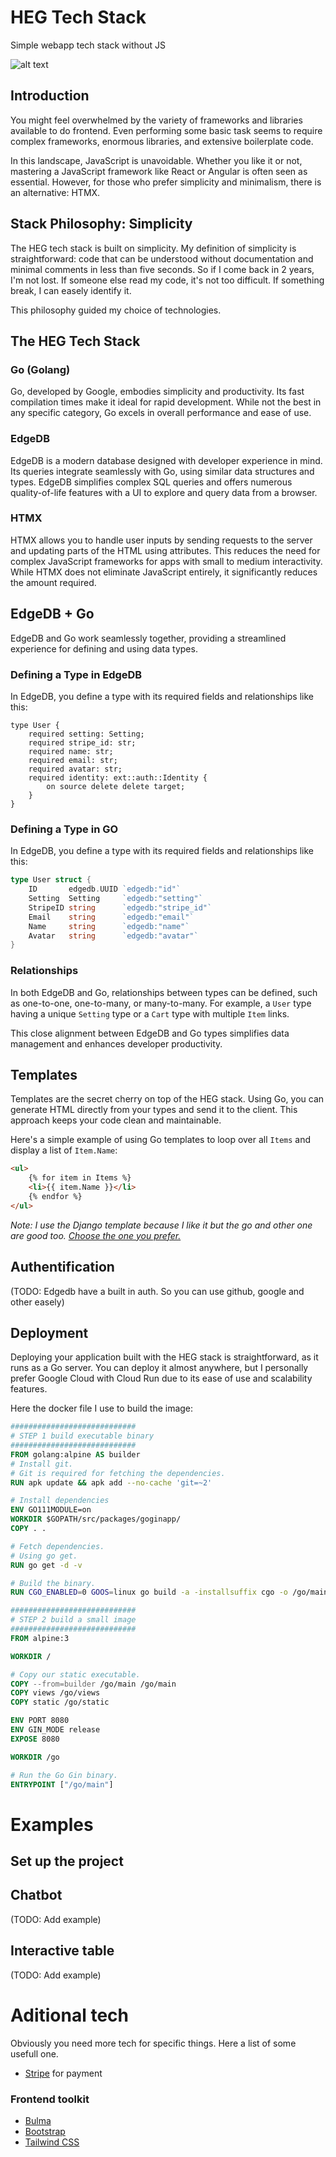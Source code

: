 # HEG Tech Stack
Simple webapp tech stack without JS

![alt text](https://github.com/MrBounty/HEG/blob/main/HEG_logo.png)

## Introduction
You might feel overwhelmed by the variety of frameworks and libraries available to do frontend. Even performing some basic task seems to require complex frameworks, enormous libraries, and extensive boilerplate code.

In this landscape, JavaScript is unavoidable. Whether you like it or not, mastering a JavaScript framework like React or Angular is often seen as essential. However, for those who prefer simplicity and minimalism, there is an alternative: HTMX.

## Stack Philosophy: Simplicity
The HEG tech stack is built on simplicity. My definition of simplicity is straightforward: code that can be understood without documentation and minimal comments in less than five seconds. So if I come back in 2 years, I'm not lost. If someone else read my code, it's not too difficult. If something break, I can easely identify it.

This philosophy guided my choice of technologies.

## The HEG Tech Stack

### Go (Golang)
Go, developed by Google, embodies simplicity and productivity. Its fast compilation times make it ideal for rapid development. While not the best in any specific category, Go excels in overall performance and ease of use.

### EdgeDB
EdgeDB is a modern database designed with developer experience in mind. Its queries integrate seamlessly with Go, using similar data structures and types. EdgeDB simplifies complex SQL queries and offers numerous quality-of-life features with a UI to explore and query data from a browser.

### HTMX
HTMX allows you to handle user inputs by sending requests to the server and updating parts of the HTML using attributes. This reduces the need for complex JavaScript frameworks for apps with small to medium interactivity. While HTMX does not eliminate JavaScript entirely, it significantly reduces the amount required.

## EdgeDB + Go

EdgeDB and Go work seamlessly together, providing a streamlined experience for defining and using data types.

### Defining a Type in EdgeDB
In EdgeDB, you define a type with its required fields and relationships like this:
```esdl
type User {
    required setting: Setting;
    required stripe_id: str;
    required name: str;
    required email: str;
    required avatar: str;
    required identity: ext::auth::Identity {
        on source delete delete target;
    }
}
```

### Defining a Type in GO
In EdgeDB, you define a type with its required fields and relationships like this:
```go
type User struct {
    ID       edgedb.UUID `edgedb:"id"`
    Setting  Setting     `edgedb:"setting"`
    StripeID string      `edgedb:"stripe_id"`
    Email    string      `edgedb:"email"`
    Name     string      `edgedb:"name"`
    Avatar   string      `edgedb:"avatar"`
}
```

### Relationships
In both EdgeDB and Go, relationships between types can be defined, such as one-to-one, one-to-many, or many-to-many. For example, a `User` type having a unique `Setting` type or a `Cart` type with multiple `Item` links.

This close alignment between EdgeDB and Go types simplifies data management and enhances developer productivity.

## Templates
Templates are the secret cherry on top of the HEG stack. Using Go, you can generate HTML directly from your types and send it to the client. This approach keeps your code clean and maintainable.

Here's a simple example of using Go templates to loop over all `Items` and display a list of `Item.Name`:
```html
<ul>
    {% for item in Items %}
    <li>{{ item.Name }}</li>
    {% endfor %}
</ul>
```

*Note: I use the Django template because I like it but the go and other one are good too. [Choose the one you prefer.](https://docs.gofiber.io/guide/templates/)*

## Authentification
(TODO: Edgedb have a built in auth. So you can use github, google and other easely)

## Deployment
Deploying your application built with the HEG stack is straightforward, as it runs as a Go server. You can deploy it almost anywhere, but I personally prefer Google Cloud with Cloud Run due to its ease of use and scalability features.

Here the docker file I use to build the image:
```dockerfile
############################
# STEP 1 build executable binary
############################
FROM golang:alpine AS builder
# Install git.
# Git is required for fetching the dependencies.
RUN apk update && apk add --no-cache 'git=~2'

# Install dependencies
ENV GO111MODULE=on
WORKDIR $GOPATH/src/packages/goginapp/
COPY . .

# Fetch dependencies.
# Using go get.
RUN go get -d -v

# Build the binary.
RUN CGO_ENABLED=0 GOOS=linux go build -a -installsuffix cgo -o /go/main .

############################
# STEP 2 build a small image
############################
FROM alpine:3

WORKDIR /

# Copy our static executable.
COPY --from=builder /go/main /go/main
COPY views /go/views
COPY static /go/static

ENV PORT 8080
ENV GIN_MODE release
EXPOSE 8080

WORKDIR /go

# Run the Go Gin binary.
ENTRYPOINT ["/go/main"]
```

# Examples

## Set up the project

## Chatbot
(TODO: Add example)

## Interactive table
(TODO: Add example)

# Aditional tech
Obviously you need more tech for specific things. Here a list of some usefull one.

- [Stripe](https://stripe.com/) for payment

### Frontend toolkit
- [Bulma](https://bulma.io/)
- [Bootstrap](https://getbootstrap.com/)
- [Tailwind CSS](https://tailwindcss.com/)
